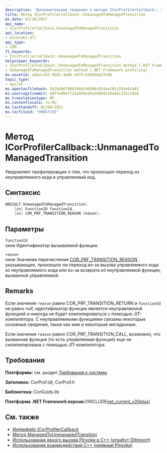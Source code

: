 ```yaml
---
description: 'Дополнительные сведения о методе ICorProfilerCallback:: Унманажедтоманажедтранситион'
title: Метод ICorProfilerCallback::UnmanagedToManagedTransition
ms.date: 03/30/2017
api_name:
- ICorProfilerCallback.UnmanagedToManagedTransition
api_location:
- mscorwks.dll
api_type:
- COM
f1_keywords:
- ICorProfilerCallback::UnmanagedToManagedTransition
helpviewer_keywords:
- ICorProfilerCallback::UnmanagedToManagedTransition method [.NET Framework profiling]
- UnmanagedToManagedTransition method [.NET Framework profiling]
ms.assetid: ade2cc01-9b81-4e09-a5f9-b3b9dda27e96
topic_type:
- apiref
ms.openlocfilehash: 2b2bd86798df8b8c46506c924ee201c191e6cb82
ms.sourcegitcommit: ddf7edb67715a5b9a45e3dd44536dabc153c1de0
ms.translationtype: MT
ms.contentlocale: ru-RU
ms.lasthandoff: 02/06/2021
ms.locfileid: "99657155"
---
```

# <a name="icorprofilercallbackunmanagedtomanagedtransition-method"></a>Метод ICorProfilerCallback::UnmanagedToManagedTransition

Уведомляет профилировщик о том, что произошел переход из неуправляемого кода в управляемый код.  
  
## <a name="syntax"></a>Синтаксис  
  
```cpp  
HRESULT UnmanagedToManagedTransition(  
    [in] FunctionID functionId,  
    [in] COR_PRF_TRANSITION_REASON reason);  
```  
  
## <a name="parameters"></a>Параметры  

 `functionId`  
 окне Идентификатор вызываемой функции.  
  
 `reason`  
 окне Значение перечисления [COR_PRF_TRANSITION_REASON](cor-prf-transition-reason-enumeration.md) , указывающее, произошло ли переход из-за вызова управляемого кода из неуправляемого кода или из-за возврата из неуправляемой функции, вызванной управляемой.  
  
## <a name="remarks"></a>Remarks  

 Если значение `reason` равно COR_PRF_TRANSITION_RETURN и `functionId` не равно null, идентификатор функции является неуправляемой функцией и никогда не будет компилироваться с помощью JIT-компилятора. С неуправляемыми функциями связаны некоторые основные сведения, такие как имя и некоторые метаданные.  
  
 Если значение `reason` равно COR_PRF_TRANSITION_CALL, возможно, что вызванная функция (то есть управляемая функция) еще не скомпилирована с помощью JIT-компилятора.  
  
## <a name="requirements"></a>Требования  

 **Платформы:** см. раздел [Требования к системе](../../get-started/system-requirements.md).  
  
 **Заголовок:** CorProf.idl, CorProf.h  
  
 **Библиотека:** CorGuids.lib  
  
 **Платформа .NET Framework версии:**[!INCLUDE[net_current_v20plus](../../../../includes/net-current-v20plus-md.md)]  
  
## <a name="see-also"></a>См. также

- [Интерфейс ICorProfilerCallback](icorprofilercallback-interface.md)
- [Метод ManagedToUnmanagedTransition](icorprofilercallback-managedtounmanagedtransition-method.md)
- [Использование явного вызова PInvoke в C++ (атрибут DllImport)](/cpp/dotnet/using-explicit-pinvoke-in-cpp-dllimport-attribute)
- [Использование взаимодействия C++ (неявный PInvoke)](/cpp/dotnet/using-cpp-interop-implicit-pinvoke)
